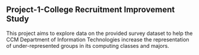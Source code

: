 ## Project-1-College Recruitment Improvement Study
This project aims to explore data on the provided survey dataset to help the CCM Department of Information Technologies increase the representation of under-represented groups in its computing classes and majors. 
